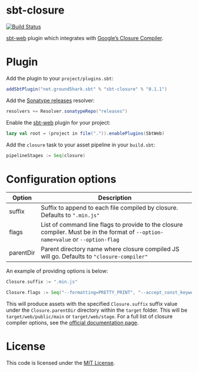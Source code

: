 sbt-closure
===========
[![Build Status](https://api.travis-ci.org/ground5hark/sbt-closure.png?branch=master)](https://travis-ci.org/ground5hark/sbt-closure)

[sbt-web] plugin which integrates with [Google’s Closure Compiler].

Plugin
======
Add the plugin to your `project/plugins.sbt`:
```scala
addSbtPlugin("net.ground5hark.sbt" % "sbt-closure" % "0.1.1")
```

Add the [Sonatype releases] resolver:
```scala
resolvers += Resolver.sonatypeRepo("releases")
```

Enable the [sbt-web] plugin for your project:
```scala
lazy val root = (project in file(".")).enablePlugins(SbtWeb)
```

Add the `closure` task to your asset pipeline in your `build.sbt`:
```scala
pipelineStages := Seq(closure)
```

Configuration options
=====================
Option              | Description
--------------------|------------
suffix              | Suffix to append to each file compiled by closure. Defaults to `".min.js"`
flags               | List of command line flags to provide to the closure compiler. Must be in the format of `--option-name=value` or `--option-flag`
parentDir           | Parent directory name where closure compiled JS will go. Defaults to `"closure-compiler"`

An example of providing options is below:

```scala
Closure.suffix := ".min.js"

Closure.flags := Seq("--formatting=PRETTY_PRINT", "--accept_const_keyword")
```

This will produce assets with the specified `Closure.suffix` suffix value under the `Closure.parentDir` directory within
the `target` folder. This will be `target/web/public/main` or `target/web/stage`. For a full list of closure compiler
options, see the [official documentation page].

License
=======
This code is licensed under the [MIT License].

[sbt-web]:https://github.com/sbt/sbt-web
[official documentation page]:https://developers.google.com/closure/compiler/docs/gettingstarted_app
[Google’s Closure Compiler]:https://developers.google.com/closure/compiler/
[MIT License]:http://opensource.org/licenses/MIT
[Sonatype releases]:https://oss.sonatype.org/content/repositories/releases/
